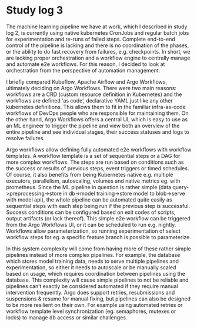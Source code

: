 # Study log 3

The machine learning pipeline we have at work, which I described in study log 2, is currently using native kubernetes CronJobs and regular batch jobs for experimentation and re-runs of failed steps. Complete end-to-end control of the pipeline is lacking and there is no coordination of the phases, or the ability to do fast recovery from failures, e.g. checkpoints. In short, we are lacking proper orchestration and a workflow engine to centrally manage and automate e2e workflows. For this reason, I decided to look at orchestration from the perspective of automation management.

I briefly compared Kubeflow, Apache Airflow and Argo Workflows, ultimately deciding on Argo Workflows. There were two main reasons: workflows are a CRD (custom resource definition in Kubernetes) and the workflows are defined ‘as code’, declarative YAML just like any other kubernetes definitions. This allows them to fit in the familiar infra-as-code workflows of DevOps people who are responsible for maintaining them. On the other hand, Argo Workflows offers a central UI, which is easy to use as an ML engineer to trigger the pipeline and view both an overview of the entire pipeline and see individual stages, their success statuses and logs to resolve failures. 

Argo workflows allow defining fully automated e2e workflows with workflow templates. A workflow template is a set of sequential steps or a DAG for more complex workflows. The steps are run based on conditions such as the success or results of previous steps, event triggers or timed schedules. Of course, it also benefits from being Kubernetes native e.g. multiple executors, parallelism, autoscaling, volumes and native metrics eg. with prometheus. Since the ML pipeline in question is rather simple (data query->preprocessing->store in db->model training->store model to blob->serve with model api), the whole pipeline can be automated quite easily as sequential steps with each step being run if the previous step is successful. Success conditions can be configured based on exit codes of scripts, output artifacts (or lack thereof). This simple e2e workflow can be triggered from the Argo Workflows UI, or it can be scheduled to run e.g. nightly. Workflows allow parameterization, so running experimentation of select workflow steps for eg. a specific feature branch is possible to parameterize. 

In this system complexity will come from having more of these rather simple pipelines instead of more complex pipelines. For example, the database which stores model training data, needs to serve multiple pipelines and experimentation, so either it needs to autoscale or be manually scaled based on usage, which requires coordination between pipelines using the database. This complexity will cause simple pipelines to not be reliable and pipelines can’t exactly be considered automated if they require manual intervention frequently. Argo does support retries, resubmissions and suspensions & resume for manual fixing, but pipelines can also be designed to be more resilient on their own. For example using automated retries or workflow template level synchronization (eg. semaphores, mutexes or locks) to manage db access or similar challenges.

